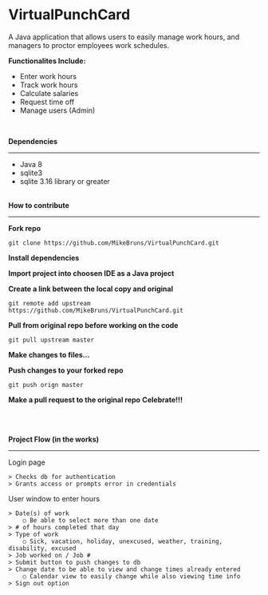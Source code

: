 # VirtualPunchCard

A Java application that allows users to easily manage work hours,
and managers to proctor employees work schedules.

<b>Functionalites Include:</b>
<ul>
<li>Enter work hours</li>
<li>Track work hours</li> 
<li>Calculate salaries</li>
<li>Request time off</li>
<li>Manage users (Admin)</li>
</ul>
<br/>

<b>Dependencies</b><hr/>
<ul>
<li>Java 8</li>
<li>sqlite3</li>
<li>sqlite 3.16 library or greater</li>
</ul>
<br/>
<b>How to contribute</b></br><hr/>



<b>Fork repo</b>

	git clone https://github.com/MikeBruns/VirtualPunchCard.git

<b>Install dependencies</b>

<b>Import project into choosen IDE as a Java project</b>

<b>Create a link between the local copy and original</b>

	git remote add upstream https://github.com/MikeBruns/VirtualPunchCard.git

<b>Pull from original repo before working on the code</b>

	git pull upstream master

<b>Make changes to files...</b>

<b>Push changes to your forked repo</b>

	git push orign master

<b>Make a pull request to the original repo</b>
<b>Celebrate!!!</b>

<br/><br/>



<b>Project Flow (in the works)</b>
<hr/>
Login page
	
	> Checks db for authentication
	> Grants access or prompts error in credentials
	
User window to enter hours

	> Date(s) of work 
		○ Be able to select more than one date
	> # of hours completed that day
	> Type of work 
		○ Sick, vacation, holiday, unexcused, weather, training, disability, excused
	> Job worked on / Job #
	> Submit button to push changes to db
	> Change date to be able to view and change times already entered
		○ Calendar view to easily change while also viewing time info
	> Sign out option
